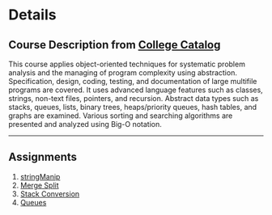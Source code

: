 # Details

## Course Description from [College Catalog](https://arc.losrios.edu/2022-2023-catalog)
This course applies object-oriented techniques for systematic problem analysis and the managing of program complexity using abstraction. Specification, design, coding, testing, and documentation of large multifile programs are covered. It uses advanced language features such as classes, strings, non-text files, pointers, and recursion. Abstract data types such as stacks, queues, lists, binary trees, heaps/priority queues, hash tables, and graphs are examined. Various sorting and searching algorithms are presented and analyzed using Big-O notation.
___
## Assignments
1. [stringManip](https://github.com/EvilCheetah/coursework/tree/master/CISP%20430%20-%20Data%20Structures/1.%20stringManip)
2. [Merge Split](https://github.com/EvilCheetah/coursework/tree/master/CISP%20430%20-%20Data%20Structures/2.%20Split%20Merge)
3. [Stack Conversion](./3.%20Stack%20Conversion/)
4. [Queues](./4.%20Queues/)
